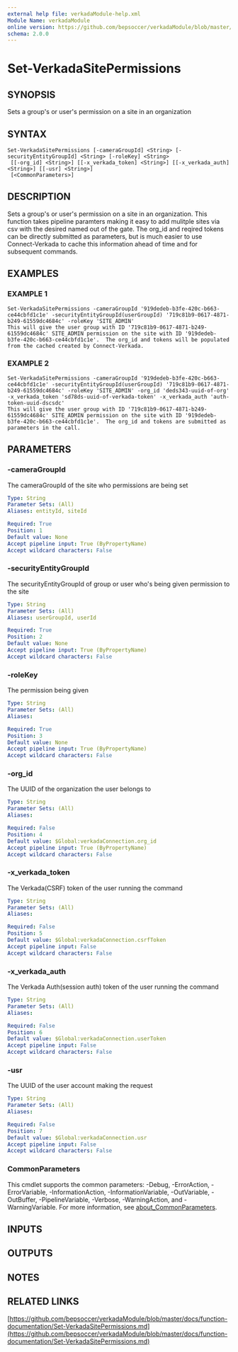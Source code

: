 ```yaml
---
external help file: verkadaModule-help.xml
Module Name: verkadaModule
online version: https://github.com/bepsoccer/verkadaModule/blob/master/docs/function-documentation/Set-VerkadaSitePermissions.md
schema: 2.0.0
---
```


# Set-VerkadaSitePermissions

## SYNOPSIS
Sets a group's or user's permission on a site in an organization

## SYNTAX

```
Set-VerkadaSitePermissions [-cameraGroupId] <String> [-securityEntityGroupId] <String> [-roleKey] <String>
 [[-org_id] <String>] [[-x_verkada_token] <String>] [[-x_verkada_auth] <String>] [[-usr] <String>]
 [<CommonParameters>]
```

## DESCRIPTION
Sets a group's or user's permission on a site in an organization. 
This function takes pipeline paramters making it easy to add mulitple sites via csv with the desired named out of the gate.
The org_id and reqired tokens can be directly submitted as parameters, but is much easier to use Connect-Verkada to cache this information ahead of time and for subsequent commands.

## EXAMPLES

### EXAMPLE 1
```
Set-VerkadaSitePermissions -cameraGroupId '919dedeb-b3fe-420c-b663-ce44cbfd1c1e' -securityEntityGroupId(userGroupId) '719c81b9-0617-4871-b249-61559dc4684c' -roleKey 'SITE_ADMIN'
This will give the user group with ID '719c81b9-0617-4871-b249-61559dc4684c' SITE_ADMIN permission on the site with ID '919dedeb-b3fe-420c-b663-ce44cbfd1c1e'.  The org_id and tokens will be populated from the cached created by Connect-Verkada.
```

### EXAMPLE 2
```
Set-VerkadaSitePermissions -cameraGroupId '919dedeb-b3fe-420c-b663-ce44cbfd1c1e' -securityEntityGroupId(userGroupId) '719c81b9-0617-4871-b249-61559dc4684c' -roleKey 'SITE_ADMIN' -org_id 'deds343-uuid-of-org' -x_verkada_token 'sd78ds-uuid-of-verkada-token' -x_verkada_auth 'auth-token-uuid-dscsdc'
This will give the user group with ID '719c81b9-0617-4871-b249-61559dc4684c' SITE_ADMIN permission on the site with ID '919dedeb-b3fe-420c-b663-ce44cbfd1c1e'.  The org_id and tokens are submitted as parameters in the call.
```

## PARAMETERS

### -cameraGroupId
The cameraGroupId of the site who permissions are being set

```yaml
Type: String
Parameter Sets: (All)
Aliases: entityId, siteId

Required: True
Position: 1
Default value: None
Accept pipeline input: True (ByPropertyName)
Accept wildcard characters: False
```

### -securityEntityGroupId
The securityEntityGroupId of group or user who's being given permission to the site

```yaml
Type: String
Parameter Sets: (All)
Aliases: userGroupId, userId

Required: True
Position: 2
Default value: None
Accept pipeline input: True (ByPropertyName)
Accept wildcard characters: False
```

### -roleKey
The permission being given

```yaml
Type: String
Parameter Sets: (All)
Aliases:

Required: True
Position: 3
Default value: None
Accept pipeline input: True (ByPropertyName)
Accept wildcard characters: False
```

### -org_id
The UUID of the organization the user belongs to

```yaml
Type: String
Parameter Sets: (All)
Aliases:

Required: False
Position: 4
Default value: $Global:verkadaConnection.org_id
Accept pipeline input: True (ByPropertyName)
Accept wildcard characters: False
```

### -x_verkada_token
The Verkada(CSRF) token of the user running the command

```yaml
Type: String
Parameter Sets: (All)
Aliases:

Required: False
Position: 5
Default value: $Global:verkadaConnection.csrfToken
Accept pipeline input: False
Accept wildcard characters: False
```

### -x_verkada_auth
The Verkada Auth(session auth) token of the user running the command

```yaml
Type: String
Parameter Sets: (All)
Aliases:

Required: False
Position: 6
Default value: $Global:verkadaConnection.userToken
Accept pipeline input: False
Accept wildcard characters: False
```

### -usr
The UUID of the user account making the request

```yaml
Type: String
Parameter Sets: (All)
Aliases:

Required: False
Position: 7
Default value: $Global:verkadaConnection.usr
Accept pipeline input: False
Accept wildcard characters: False
```

### CommonParameters
This cmdlet supports the common parameters: -Debug, -ErrorAction, -ErrorVariable, -InformationAction, -InformationVariable, -OutVariable, -OutBuffer, -PipelineVariable, -Verbose, -WarningAction, and -WarningVariable. For more information, see [about_CommonParameters](http://go.microsoft.com/fwlink/?LinkID=113216).

## INPUTS

## OUTPUTS

## NOTES

## RELATED LINKS

[https://github.com/bepsoccer/verkadaModule/blob/master/docs/function-documentation/Set-VerkadaSitePermissions.md](https://github.com/bepsoccer/verkadaModule/blob/master/docs/function-documentation/Set-VerkadaSitePermissions.md)

